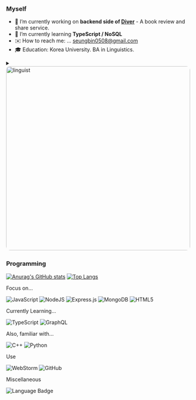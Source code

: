 ### Myself

- 🔭 I’m currently working on **backend side of [Diver](http://bookdiver.net/)** - A book review and share service.
- 📖 I’m currently learning **TypeScript / NoSQL**
- ✉️ How to reach me: ... seungbin0508@gmail.com
- 🎓 Education: Korea University. BA in Linguistics.

<details>
    <summary><img src="https://user-images.githubusercontent.com/24871719/132305540-3832840e-279e-41c6-a78d-49852b25ced1.JPG" alt="linguist" width="500" style="border-radius: 2%"/></summary>

You've clicked for more not-so-quite-interesting information!

- Korean | Native
- English | Advanced : scored 960 in [ETS TOEIC](https://www.ets.org/toeic)
- Spanish | Intermediate : 12 credits in Spanish and Spanish linguistics
- Classic Latin | Intermediate : 6 credits +  2 classes in [Korea University Veritas Forum](http://www.veritas.org/location/korea-university/)
- Japanese | Elementary ~ Intermediate : home taught + 2 years in high school
- Chinese | Elementary ~ Intermediate : 1 year each in elementary and high school + 12 credits
- French | Beginner: 1 year in elementary school
- Italian | Beginner : 3 credits
</details>


### Programming

[![Anurag's GitHub stats](https://github-readme-stats.vercel.app/api?username=seungbin0508)](https://github.com/anuraghazra/github-readme-stats)
[![Top Langs](https://github-readme-stats.vercel.app/api/top-langs/?username=anuraghazra&layout=compact)](https://github.com/anuraghazra/github-readme-stats)


Focus on...

![JavaScript](https://img.shields.io/badge/javascript-%23323330.svg?style=for-the-badge&logo=javascript&logoColor=%23F7DF1E)
![NodeJS](https://img.shields.io/badge/node.js-%2343853D.svg?style=for-the-badge&logo=node.js&logoColor=white)
![Express.js](https://img.shields.io/badge/express.js-%23404d59.svg?style=for-the-badge&logo=express&logoColor=%2361DAFB)
![MongoDB](https://img.shields.io/badge/MongoDB-%234ea94b.svg?style=for-the-badge&logo=mongodb&logoColor=white)
![HTML5](https://img.shields.io/badge/html5-%23E34F26.svg?style=for-the-badge&logo=html5&logoColor=white)

Currently Learning...

![TypeScript](https://img.shields.io/badge/typescript-%23007ACC.svg?style=for-the-badge&logo=typescript&logoColor=white)
![GraphQL](https://img.shields.io/badge/-GraphQL-E10098?style=for-the-badge&logo=graphql&logoColor=white)


Also, familiar with...

![C++](https://img.shields.io/badge/c++-%2300599C.svg?style=for-the-badge&logo=c%2B%2B&logoColor=white)
![Python](https://img.shields.io/badge/python-%2314354C.svg?style=for-the-badge&logo=python&logoColor=white)

Use

![WebStorm](https://img.shields.io/badge/webstorm-143?style=for-the-badge&logo=webstorm&logoColor=white&color=black)
![GitHub](https://img.shields.io/badge/github-%23121011.svg?style=for-the-badge&logo=github&logoColor=white)

Miscellaneous

![Language Badge](https://img.shields.io/badge/Languages-Korean,English-yellowgreen?style=for-the-badge&logo=appveyor)

[comment]: <> (https://github.com/Ileriayo/markdown-badges)